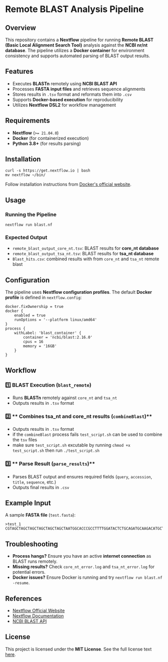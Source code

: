 
# Remote BLAST Analysis Pipeline

## Overview
This repository contains a **Nextflow** pipeline for running **Remote BLAST (Basic Local Alignment Search Tool)** analysis against the **NCBI nr/nt database**. The pipeline utilizes a **Docker container** for environment consistency and supports automated parsing of BLAST output results.

## Features
- Executes **BLASTn** remotely using **NCBI BLAST API**
- Processes **FASTA input files** and retrieves sequence alignments
- Stores results in `.tsv` format and reformats them into `.csv`
- Supports **Docker-based execution** for reproducibility
- Utilizes **Nextflow DSL2** for workflow management

## Requirements
- **Nextflow** (`>= 21.04.0`)
- **Docker** (for containerized execution)
- **Python 3.8+** (for results parsing)

## Installation
```{r, eval=FALSE}
curl -s https://get.nextflow.io | bash
mv nextflow ~/bin/
```

Follow installation instructions from [Docker's official website](https://docs.docker.com/get-docker/).

## Usage
### Running the Pipeline
```{r, eval=FALSE}
nextflow run blast.nf 
```

### Expected Output
- `remote_blast_output_core_nt.tsv`: BLAST results for **core_nt database**
- `remote_blast_output_tsa_nt.tsv`: BLAST results for **tsa_nt database**
- `Blast_hits.csv`: combined results with from `core_nt` and `tsa_nt` remote blast

## Configuration
The pipeline uses **Nextflow configuration profiles**. The default **Docker profile** is defined in `nextflow.config`:
```{r, eval=FALSE}
docker.fixOwnership = true
docker {
    enabled = true
    runOptions = '--platform linux/amd64'
}
process {
    withLabel: 'blast_container' {
        container = 'ncbi/blast:2.16.0'
        cpus = 16
        memory = '16GB'
    }
}
```

## Workflow
### 1️⃣ **BLAST Execution (`blast_remote`)**
- Runs **BLASTn** remotely against `core_nt` and `tsa_nt`
- Outputs results in `.tsv` format

### 2️⃣ ** Combines tsa_nt and core_nt results  (`combineBlast`)**
- Outputs results in `.tsv` format
- if the `combineBlast` process fails `test_script.sh` can be used to combine the `tsv` files
- make sure `test_script.sh` excutable by running `chmod +x test_script.sh` then run `./test_script.sh`


### 3️⃣ ** Parse Result  (`parse_results`)**
- Parses BLAST output and ensures required fields (`query`, `accession`, `title`, `sequence`, etc.)
- Outputs final results in `.csv`

## Example Input
A sample **FASTA file** (`test.fasta`):
```{r, eval=FALSE}
>test_1
CGTAGCTAGCTAGCTAGCTAGCTAGCTAATGGCACCCGCCTTTTGGATACTCTGCAGATGCAAGACATGCTCTAAACTCAGTCACCTGGATGCCGAGGGAATCAGAGTTTTTGGCCGCGAATGGAACAGAAACTCATCAACCTACAAACAACACCTCAGGATCCCCCCAGCCAAAGTATCAACTTCACGT
```

## Troubleshooting
- **Process hangs?** Ensure you have an active **internet connection** as BLAST runs remotely.
- **Missing results?** Check `core_nt_error.log` and `tsa_nt_error.log` for potential errors.
- **Docker issues?** Ensure Docker is running and try `nextflow run blast.nf -resume`.

## References
- [Nextflow Official Website](https://www.nextflow.io)
- [Nextflow Documentation](https://www.nextflow.io/docs/latest/)
- [NCBI BLAST API](https://blast.ncbi.nlm.nih.gov/Blast.cgi?PAGE_TYPE=BlastDocs)

## License
This project is licensed under the **MIT License**. See the full license text [here](https://opensource.org/licenses/MIT).

